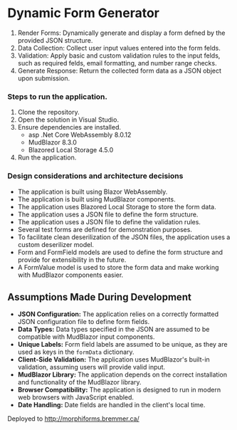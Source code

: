 # Dynamic Form Generator

1. Render Forms: Dynamically generate and display a form defned by the provided JSON structure.
2. Data Collection: Collect user input values entered into the form felds.
3. Validation: Apply basic and custom validation rules to the input felds, such as required felds, email formatting, and number range checks.
4. Generate Response: Return the collected form data as a JSON object upon submission.

### Steps to run the application.
1. Clone the repository.
2. Open the solution in Visual Studio.
3. Ensure dependencies are installed.
	- asp .Net Core WebAssembly 8.0.12
	- MudBlazor 8.3.0
	- Blazored Local Storage 4.5.0
4. Run the application.

### Design considerations and architecture decisions

* The application is built using Blazor WebAssembly.
* The application is built using MudBlazor components.
* The application uses Blazored Local Storage to store the form data.
* The application uses a JSON file to define the form structure.
* The application uses a JSON file to define the validation rules.
* Several test forms are defined for demonstration purposes.
* To facilitate clean deserilization of the JSON files, the application uses a custom deserilizer model.
* Form and FormField models are used to define the form structure and provide for extensibility in the future.
* A FormValue model is used to store the form data and make working with MudBlazor components easier.

## Assumptions Made During Development

* **JSON Configuration:** The application relies on a correctly formatted JSON configuration file to define form fields.
* **Data Types:** Data types specified in the JSON are assumed to be compatible with MudBlazor input components.
* **Unique Labels:** Form field labels are assumed to be unique, as they are used as keys in the `formData` dictionary.
* **Client-Side Validation:** The application uses MudBlazor's built-in validation, assuming users will provide valid input.
* **MudBlazor Library:** The application depends on the correct installation and functionality of the MudBlazor library.
* **Browser Compatibility:** The application is designed to run in modern web browsers with JavaScript enabled.
* **Date Handling:** Date fields are handled in the client's local time.

Deployed to http://morphiforms.bremmer.ca/

